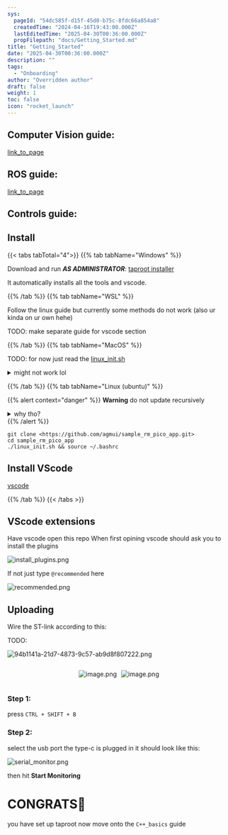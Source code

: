 ```yaml
---
sys:
  pageId: "54dc585f-d15f-45d0-b75c-8fdc66a854a8"
  createdTime: "2024-04-16T19:43:00.000Z"
  lastEditedTime: "2025-04-30T00:36:00.000Z"
  propFilepath: "docs/Getting_Started.md"
title: "Getting_Started"
date: "2025-04-30T00:36:00.000Z"
description: ""
tags:
  - "Onboarding"
author: "Overridden author"
draft: false
weight: 1
toc: false
icon: "rocket_launch"
---
```


## Computer Vision guide:

[link_to_page](86d45bc0-388b-4d26-8848-44f255f73d0e)

## ROS guide:

[link_to_page](3c76c1de-ec8f-46d6-8b0a-294005edc2d5)

## Controls guide:

## Install

{{< tabs tabTotal="4">}}
{{% tab tabName="Windows" %}}

Download and run _**AS ADMINISTRATOR**_: [taproot installer](https://github.com/Thornbots/TeachingFreshies/releases/tag/1.0)

It automatically installs all the tools and vscode.

{{% /tab %}}
{{% tab tabName="WSL" %}}

Follow the linux guide but currently some methods do not work (also ur kinda on ur own hehe)

TODO: make separate guide for vscode section

{{% /tab %}}
{{% tab tabName="MacOS" %}}

TODO: for now just read the [linux_init.sh](https://github.com/agmui/sample_rm_pico_app/blob/main/linux_init.sh)

<details>
<summary>might not work lol</summary>

`brew install libusb pkg-config`

Next install: [vscode](https://code.visualstudio.com/Download)

</details>

{{% /tab %}}
{{% tab tabName="Linux (ubuntu)" %}}

{{% alert context="danger" %}}
**Warning** do not update recursively
<details>
<summary>why tho?</summary>
There are some submodules that may go on for a while (like tinyusb) and I highly
recommend you don't need to get them.
If you want to see what submodules I update just look in `linux_init.sh`
</details>
{{% /alert %}}

```shell
git clone <https://github.com/agmui/sample_rm_pico_app.git>
cd sample_rm_pico_app
./linux_init.sh && source ~/.bashrc
```

## Install VScode

[vscode](https://code.visualstudio.com/Download)

{{% /tab %}}
{{< /tabs >}}

## VScode extensions

Have vscode open this repo
When first opining vscode should ask you to install the plugins

![install_plugins.png](https://prod-files-secure.s3.us-west-2.amazonaws.com/d518164a-d88e-44d1-a4ee-3adb3bd8bce0/89bd30f0-1825-4e77-867b-0a41ce370880/install_plugins.png?X-Amz-Algorithm=AWS4-HMAC-SHA256&X-Amz-Content-Sha256=UNSIGNED-PAYLOAD&X-Amz-Credential=ASIAZI2LB466RIQZBWVE%2F20250804%2Fus-west-2%2Fs3%2Faws4_request&X-Amz-Date=20250804T210912Z&X-Amz-Expires=3600&X-Amz-Security-Token=IQoJb3JpZ2luX2VjEBUaCXVzLXdlc3QtMiJHMEUCIQDcNi95J8vZ2FnmVqDNl6Wbt%2Fy2rHeKRn9V2VZ2k%2FgULQIgJTG56cuPeBi9cF%2F9gAYB6kPYwnWFMWtruo2DGbNpyWAq%2FwMIThAAGgw2Mzc0MjMxODM4MDUiDFiWBOXc9f6Gtp2YrSrcAytpX4rfDI2SmSXjaplr13sEQdCSJ0EyjT%2BCrQi2TM%2Bk79VcrGAbnM4flBxb4sBzp6Ku8WYmLw8F5kznFJAd1yP3H6jE9FNiTxuKFv%2BHFSbvS%2BpXhxdsViMKf5Db1SJgOLZqK%2BefrwZfQ4P7iz4bE5aqRV%2F%2BA0sdUNYiu49GZ3VUjAfXUO8sllqCz2ECwJUUKahFbpzY89Uv3UZTo77Pdyq91oxbLr3ivv4LnpvGuvhLKGp6Zz03cInLQmYa7kUpCw%2Bno0p9N4JEztTjFgtmWLZur978sMI8kpx885GqUojphDRy2mV5I4xEqR8UzCSFbZmws1CQcv8MhVoIfWoiBdmoiicBiV2bqvu%2FJdDjmy4tjhufIIwF6gUuNzrgb55IJ6S8RYTr%2BLDvByb4bTRv53Wepgp4dlRhJFIK94UDJMSyJEkp1aa7gJDhxmxaXlEmENZi9ifB5K73ZYHVQN54F4tJ3oSI0Xn4P4%2Fs54SKaU0TdFwwfHUbEM6I2ZM5jVDi5PdhTUPr5p1LHMB3sM2F5cFocXEf5o8e4wFfdoxVqEXhkPsXCkrfgG5KR5njngHdyryKm7u9H8al0Y7Dlns6R4rPznjONVyKiKUhCcSQKS1RaW%2FbHdUcz3I8b9XuMJfBxMQGOqUBQJIMYzv8MTj2fXNMc8%2BKzPk0XdZyqmLbG94D9RVXhiQBglPeAWtjHNasQkc%2BB4lkl%2FTN9FHlv8rpgAOaLn2yuL3cniQUGfqxBTmMItHavRhloa2FhE78C7WkElT4cLQfzU7XCPTB1L5zXVirteexN1aD6EvsSR%2FHgYLF7hgx71aJi%2Fhva%2F1PxdM8R1ljTTh8XQzoql0Kg86hkBTSSLg2TF9Rnn6p&X-Amz-Signature=c8893cd6d5b5f3b18e00d453a33d3a4a54097f92f2000bb62ae6005d9c5de20a&X-Amz-SignedHeaders=host&x-amz-checksum-mode=ENABLED&x-id=GetObject)

If not just type `@recommended` here  

![recommended.png](https://prod-files-secure.s3.us-west-2.amazonaws.com/d518164a-d88e-44d1-a4ee-3adb3bd8bce0/61e661e9-5d85-4dfc-be0d-8d2097a5e793/recommended.png?X-Amz-Algorithm=AWS4-HMAC-SHA256&X-Amz-Content-Sha256=UNSIGNED-PAYLOAD&X-Amz-Credential=ASIAZI2LB466RIQZBWVE%2F20250804%2Fus-west-2%2Fs3%2Faws4_request&X-Amz-Date=20250804T210912Z&X-Amz-Expires=3600&X-Amz-Security-Token=IQoJb3JpZ2luX2VjEBUaCXVzLXdlc3QtMiJHMEUCIQDcNi95J8vZ2FnmVqDNl6Wbt%2Fy2rHeKRn9V2VZ2k%2FgULQIgJTG56cuPeBi9cF%2F9gAYB6kPYwnWFMWtruo2DGbNpyWAq%2FwMIThAAGgw2Mzc0MjMxODM4MDUiDFiWBOXc9f6Gtp2YrSrcAytpX4rfDI2SmSXjaplr13sEQdCSJ0EyjT%2BCrQi2TM%2Bk79VcrGAbnM4flBxb4sBzp6Ku8WYmLw8F5kznFJAd1yP3H6jE9FNiTxuKFv%2BHFSbvS%2BpXhxdsViMKf5Db1SJgOLZqK%2BefrwZfQ4P7iz4bE5aqRV%2F%2BA0sdUNYiu49GZ3VUjAfXUO8sllqCz2ECwJUUKahFbpzY89Uv3UZTo77Pdyq91oxbLr3ivv4LnpvGuvhLKGp6Zz03cInLQmYa7kUpCw%2Bno0p9N4JEztTjFgtmWLZur978sMI8kpx885GqUojphDRy2mV5I4xEqR8UzCSFbZmws1CQcv8MhVoIfWoiBdmoiicBiV2bqvu%2FJdDjmy4tjhufIIwF6gUuNzrgb55IJ6S8RYTr%2BLDvByb4bTRv53Wepgp4dlRhJFIK94UDJMSyJEkp1aa7gJDhxmxaXlEmENZi9ifB5K73ZYHVQN54F4tJ3oSI0Xn4P4%2Fs54SKaU0TdFwwfHUbEM6I2ZM5jVDi5PdhTUPr5p1LHMB3sM2F5cFocXEf5o8e4wFfdoxVqEXhkPsXCkrfgG5KR5njngHdyryKm7u9H8al0Y7Dlns6R4rPznjONVyKiKUhCcSQKS1RaW%2FbHdUcz3I8b9XuMJfBxMQGOqUBQJIMYzv8MTj2fXNMc8%2BKzPk0XdZyqmLbG94D9RVXhiQBglPeAWtjHNasQkc%2BB4lkl%2FTN9FHlv8rpgAOaLn2yuL3cniQUGfqxBTmMItHavRhloa2FhE78C7WkElT4cLQfzU7XCPTB1L5zXVirteexN1aD6EvsSR%2FHgYLF7hgx71aJi%2Fhva%2F1PxdM8R1ljTTh8XQzoql0Kg86hkBTSSLg2TF9Rnn6p&X-Amz-Signature=711e13f4504d342896522aec4f82480065d58350e96b6f7622e9e6d1a91c76d4&X-Amz-SignedHeaders=host&x-amz-checksum-mode=ENABLED&x-id=GetObject)

## Uploading

Wire the ST-link according to this:

TODO:

![94b1141a-21d7-4873-9c57-ab9d8f807222.png](https://prod-files-secure.s3.us-west-2.amazonaws.com/d518164a-d88e-44d1-a4ee-3adb3bd8bce0/e5fad17d-ab82-4300-9f4c-505ab4b1202c/94b1141a-21d7-4873-9c57-ab9d8f807222.png?X-Amz-Algorithm=AWS4-HMAC-SHA256&X-Amz-Content-Sha256=UNSIGNED-PAYLOAD&X-Amz-Credential=ASIAZI2LB466RIQZBWVE%2F20250804%2Fus-west-2%2Fs3%2Faws4_request&X-Amz-Date=20250804T210912Z&X-Amz-Expires=3600&X-Amz-Security-Token=IQoJb3JpZ2luX2VjEBUaCXVzLXdlc3QtMiJHMEUCIQDcNi95J8vZ2FnmVqDNl6Wbt%2Fy2rHeKRn9V2VZ2k%2FgULQIgJTG56cuPeBi9cF%2F9gAYB6kPYwnWFMWtruo2DGbNpyWAq%2FwMIThAAGgw2Mzc0MjMxODM4MDUiDFiWBOXc9f6Gtp2YrSrcAytpX4rfDI2SmSXjaplr13sEQdCSJ0EyjT%2BCrQi2TM%2Bk79VcrGAbnM4flBxb4sBzp6Ku8WYmLw8F5kznFJAd1yP3H6jE9FNiTxuKFv%2BHFSbvS%2BpXhxdsViMKf5Db1SJgOLZqK%2BefrwZfQ4P7iz4bE5aqRV%2F%2BA0sdUNYiu49GZ3VUjAfXUO8sllqCz2ECwJUUKahFbpzY89Uv3UZTo77Pdyq91oxbLr3ivv4LnpvGuvhLKGp6Zz03cInLQmYa7kUpCw%2Bno0p9N4JEztTjFgtmWLZur978sMI8kpx885GqUojphDRy2mV5I4xEqR8UzCSFbZmws1CQcv8MhVoIfWoiBdmoiicBiV2bqvu%2FJdDjmy4tjhufIIwF6gUuNzrgb55IJ6S8RYTr%2BLDvByb4bTRv53Wepgp4dlRhJFIK94UDJMSyJEkp1aa7gJDhxmxaXlEmENZi9ifB5K73ZYHVQN54F4tJ3oSI0Xn4P4%2Fs54SKaU0TdFwwfHUbEM6I2ZM5jVDi5PdhTUPr5p1LHMB3sM2F5cFocXEf5o8e4wFfdoxVqEXhkPsXCkrfgG5KR5njngHdyryKm7u9H8al0Y7Dlns6R4rPznjONVyKiKUhCcSQKS1RaW%2FbHdUcz3I8b9XuMJfBxMQGOqUBQJIMYzv8MTj2fXNMc8%2BKzPk0XdZyqmLbG94D9RVXhiQBglPeAWtjHNasQkc%2BB4lkl%2FTN9FHlv8rpgAOaLn2yuL3cniQUGfqxBTmMItHavRhloa2FhE78C7WkElT4cLQfzU7XCPTB1L5zXVirteexN1aD6EvsSR%2FHgYLF7hgx71aJi%2Fhva%2F1PxdM8R1ljTTh8XQzoql0Kg86hkBTSSLg2TF9Rnn6p&X-Amz-Signature=8a0fb2224e8e7fcb520dc5891f5aa9cd787fd8097bffb44e5f2f9ba03a20c7f0&X-Amz-SignedHeaders=host&x-amz-checksum-mode=ENABLED&x-id=GetObject)

<div style="display: flex;flex-direction: row; column-gap:10px; max-width: 630px;justify-content: center;">
<div>

![image.png](https://prod-files-secure.s3.us-west-2.amazonaws.com/d518164a-d88e-44d1-a4ee-3adb3bd8bce0/210ecb78-1116-4d7b-b9b7-2292f66fa2c2/image.png?X-Amz-Algorithm=AWS4-HMAC-SHA256&X-Amz-Content-Sha256=UNSIGNED-PAYLOAD&X-Amz-Credential=ASIAZI2LB466VKEKKZVL%2F20250804%2Fus-west-2%2Fs3%2Faws4_request&X-Amz-Date=20250804T210913Z&X-Amz-Expires=3600&X-Amz-Security-Token=IQoJb3JpZ2luX2VjEBUaCXVzLXdlc3QtMiJHMEUCIQCGhsbIJVs0mG9q8gD0NrppiJzd8kEI71biU%2BME%2BOBzvQIgOVRyHS2mZq8tA%2Fh4ZQ330m%2F8BpB3qAd8x5pY78ycuOcq%2FwMIThAAGgw2Mzc0MjMxODM4MDUiDAkFpQ62SIbjpiRPfyrcA1BX0ARGe%2FhQfpWWqA1ln9%2FLPUqVHlv4NI4JHU96a6IX0F6VlNS66Z0wfrSqLMcAHhBs%2BDoKDFkgIC%2F5bAFC56VM7YomC4GIwVM4GPiMZcMkh5WxDcOQbqPDccJjjuk5eMHN7xlh%2BlolF1pOEKf0S4wvUvBSGpWClxM3VrejczrRolxZsU3d7QMVReV8xc7AmjV1iz7na9NtVxkua9gZO%2BgUsCfaT3foR1vo1YBMYC2ur0dMBWXpeWyj5KZtaP%2B0Hk%2BQZPiNTj8Z5yV4OiiE%2Fy%2Bwe1KMSM0gzt%2F%2BWdK%2BdhWA%2FdNGbO0b%2BE4i2ZrPDDO%2BB8tKUBT0o3hqeysDfjjOF62ak4OylqOlEV3vjTvVUvxZ7X85qRn6WQAU91lK%2BObuhfpAmfnnAdHtqLlyB3yXc3KTAiSwN99ooYuFKHuF651bsM9uK5TtJzEWCmglAbj3a3k1TrvdNQyTn7tpl%2B8a%2FTGKdnvk0LF9jtlCsV1YMbc3NwlYOTHskXE%2FX8ahqDWKRam2ePcqmsGl18als6WcClBs6FmpNn2EjssUQ7Q3Fgswba0luqmq6G1Je4AYdwS5ZjbIyDoYBuyj1jVT878wgVT87EKY%2BQQ4fjSal606IjIb%2F1%2FYwpCXzVPKRHrCMLTAxMQGOqUBhqrQiWAjZ1t7MAcvHOjEpWRChz3SbRSG228bpYCSvgsiWNyN9iEuhSU6gI1s9QGX6rjsMwdKAGw7%2FMpmjZSwbFvZFx1O6ANaMoFXOiFCHziLCaSrwupfWGnDLe%2FVy5Ef4k6zfZyXLVP5vngVsYnUHJnHwYn1baU9dw4NmCYKInw209aEX%2BQurynq8%2B5egghxHfkg%2BMgn3mOmCoPaxSnq9wHmmphD&X-Amz-Signature=e0b7f91c0b7776c4effee7f7b760ebb6cb7af91c63d62839fa4b7770be820b3e&X-Amz-SignedHeaders=host&x-amz-checksum-mode=ENABLED&x-id=GetObject)

</div>
<div>

![image.png](https://prod-files-secure.s3.us-west-2.amazonaws.com/d518164a-d88e-44d1-a4ee-3adb3bd8bce0/33a0fd0f-8ca6-4a86-8e09-26e95ded1fff/image.png?X-Amz-Algorithm=AWS4-HMAC-SHA256&X-Amz-Content-Sha256=UNSIGNED-PAYLOAD&X-Amz-Credential=ASIAZI2LB466Y4SHSAHG%2F20250804%2Fus-west-2%2Fs3%2Faws4_request&X-Amz-Date=20250804T210914Z&X-Amz-Expires=3600&X-Amz-Security-Token=IQoJb3JpZ2luX2VjEBUaCXVzLXdlc3QtMiJHMEUCIQDnnhKOLb6jCnAyBxxaJzavfDr%2BmnWuULz9bJDf%2FEFAlAIgT64KQqj%2B3CXzzj2t58eAU4oGtQYSqAGExR52%2FnNvmS4q%2FwMIThAAGgw2Mzc0MjMxODM4MDUiDIr2LMfGi5yGqfmuwCrcA%2FVqVkItaILnh1f5DLam%2B4eADcmjfMDJNlSG0DkXLNWmGLfOpX%2BhswxT2sdsORQBfTsWiOcwt6pafpZlWKNYSafxd8zWCQQmmZwTZjmgv2iBbFgpItJGLzWbolMg5ULPYOae0XeAGsLEEidFjjGfadpiuUskXn5BZsFv3uYkrRYwNzN2Ps9OCGoFxXPqNtkoZT1g7YC7LOflfV4CaMuxVxnlZwmIQ89XA2sCvN2JvbrxW3sppedYvUrIUDM%2B0Qd8V3czKCYd52E83AJc0vIMKNA4pcVzLRKQUAyi6ciuKOhC4UGBeuwYXoolmWP5NzyY%2FK2TWd2ia7Rml2QMYXdpUQCZVWCQUTg0OhwKQayfJQBtwUXCu%2F57oaqI%2FSOaFbGQHBHo0HI6B88chqr4nL9qNusl%2BuebTfu0syG3GTpaf6Cga4PTdrQyq9mYfNRS%2BLw%2BOuk%2FjnVoL%2FX%2BWNVl%2BuX4BYK2yatbAvRKkQIfiLEZU9vnW9OAlAth5MO202P%2B8T79P7PEFAK7jjlYdbayvJY4xIL1zAVFuPsPhCkoAHSePkAyLsg0fCsInXg3SBlrtQrwgZvItLyP6UpCOizOi26hwiOpSkRMpp9cMGJZ7RZ0W%2BkMohdwd%2Fa8cSza53rNMIbBxMQGOqUBZBlWSPOd9zDnpxPKJZuMij%2B5BDBqJQ3rbwrMqOA7GC0O1KqOxeehu02q4KtT8Fg%2B12CIxRRQgltqSi5sqQ6iUF5ZOhqIgB749cK%2FsXbziZ%2B8Ka87c0JlSlag2Wd0xMphOSmwO4%2FSvl8bCr%2FgjMHrpPQaZzrQLPuBOA%2BUlMdzAuj2zMFLy%2Ff2o13jgTmOtP9JKrx5L5SWFr1YMORpKQ63B1L8qWsy&X-Amz-Signature=dfe7b339072e56d0ddb8f03fd7f8c09f30cf538168fb0504e90886893fe24ecf&X-Amz-SignedHeaders=host&x-amz-checksum-mode=ENABLED&x-id=GetObject)

</div>
</div>

### Step 1:

press `CTRL + SHIFT + B`

### Step 2:

select the usb port the type-c is plugged in it should look like this:

![serial_monitor.png](https://prod-files-secure.s3.us-west-2.amazonaws.com/d518164a-d88e-44d1-a4ee-3adb3bd8bce0/f03f4774-05d4-4393-b6a0-d5efb6d315ab/serial_monitor.png?X-Amz-Algorithm=AWS4-HMAC-SHA256&X-Amz-Content-Sha256=UNSIGNED-PAYLOAD&X-Amz-Credential=ASIAZI2LB466RIQZBWVE%2F20250804%2Fus-west-2%2Fs3%2Faws4_request&X-Amz-Date=20250804T210912Z&X-Amz-Expires=3600&X-Amz-Security-Token=IQoJb3JpZ2luX2VjEBUaCXVzLXdlc3QtMiJHMEUCIQDcNi95J8vZ2FnmVqDNl6Wbt%2Fy2rHeKRn9V2VZ2k%2FgULQIgJTG56cuPeBi9cF%2F9gAYB6kPYwnWFMWtruo2DGbNpyWAq%2FwMIThAAGgw2Mzc0MjMxODM4MDUiDFiWBOXc9f6Gtp2YrSrcAytpX4rfDI2SmSXjaplr13sEQdCSJ0EyjT%2BCrQi2TM%2Bk79VcrGAbnM4flBxb4sBzp6Ku8WYmLw8F5kznFJAd1yP3H6jE9FNiTxuKFv%2BHFSbvS%2BpXhxdsViMKf5Db1SJgOLZqK%2BefrwZfQ4P7iz4bE5aqRV%2F%2BA0sdUNYiu49GZ3VUjAfXUO8sllqCz2ECwJUUKahFbpzY89Uv3UZTo77Pdyq91oxbLr3ivv4LnpvGuvhLKGp6Zz03cInLQmYa7kUpCw%2Bno0p9N4JEztTjFgtmWLZur978sMI8kpx885GqUojphDRy2mV5I4xEqR8UzCSFbZmws1CQcv8MhVoIfWoiBdmoiicBiV2bqvu%2FJdDjmy4tjhufIIwF6gUuNzrgb55IJ6S8RYTr%2BLDvByb4bTRv53Wepgp4dlRhJFIK94UDJMSyJEkp1aa7gJDhxmxaXlEmENZi9ifB5K73ZYHVQN54F4tJ3oSI0Xn4P4%2Fs54SKaU0TdFwwfHUbEM6I2ZM5jVDi5PdhTUPr5p1LHMB3sM2F5cFocXEf5o8e4wFfdoxVqEXhkPsXCkrfgG5KR5njngHdyryKm7u9H8al0Y7Dlns6R4rPznjONVyKiKUhCcSQKS1RaW%2FbHdUcz3I8b9XuMJfBxMQGOqUBQJIMYzv8MTj2fXNMc8%2BKzPk0XdZyqmLbG94D9RVXhiQBglPeAWtjHNasQkc%2BB4lkl%2FTN9FHlv8rpgAOaLn2yuL3cniQUGfqxBTmMItHavRhloa2FhE78C7WkElT4cLQfzU7XCPTB1L5zXVirteexN1aD6EvsSR%2FHgYLF7hgx71aJi%2Fhva%2F1PxdM8R1ljTTh8XQzoql0Kg86hkBTSSLg2TF9Rnn6p&X-Amz-Signature=9dbed7fbba1bef6cd0f6d60271a9b677d59cd3941c3b40e9689dc176986a1a37&X-Amz-SignedHeaders=host&x-amz-checksum-mode=ENABLED&x-id=GetObject)

then hit **Start Monitoring**

# CONGRATS🎉

you have set up taproot now move onto the `C++_basics` guide
